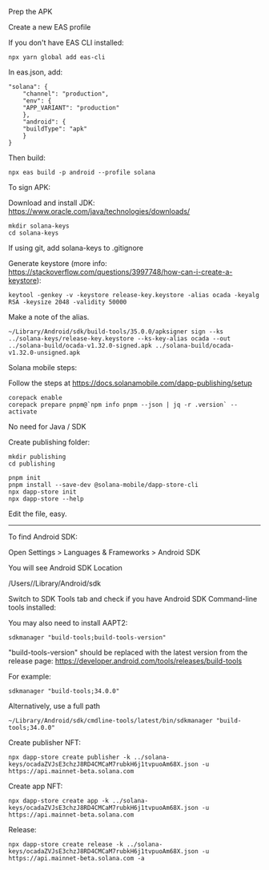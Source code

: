 Prep the APK

Create a new EAS profile

If you don't have EAS CLI installed:

```
npx yarn global add eas-cli
```

In eas.json, add:

```
"solana": {
    "channel": "production",
    "env": {
    "APP_VARIANT": "production"
    },
    "android": {
    "buildType": "apk"
    }
}
```

Then build:

```
npx eas build -p android --profile solana
```

To sign APK:

Download and install JDK: https://www.oracle.com/java/technologies/downloads/
<!-- https://www.java.com/en/download/manual.jsp -->

<!-- if you're using zsh you may have to add the following:

```
export JAVA_HOME=/Library/Internet\ Plug-Ins/JavaAppletPlugin.plugin/Contents/Home
export PATH=$JAVA_HOME/bin:$PATH
``` -->


```
mkdir solana-keys
cd solana-keys
```

If using git, add solana-keys to .gitignore

Generate keystore (more info: https://stackoverflow.com/questions/3997748/how-can-i-create-a-keystore):

```
keytool -genkey -v -keystore release-key.keystore -alias ocada -keyalg RSA -keysize 2048 -validity 50000
```

Make a note of the alias.


<!-- Sign the APK:

```
jarsigner -verbose -sigalg SHA1withRSA -digestalg SHA1 -keystore ../solana-keys/release-key.keystore ../solana-build/solana-v1.32.0.apk ocada

```
https://stackoverflow.com/questions/10930331/how-to-sign-an-already-compiled-apk -->



```
~/Library/Android/sdk/build-tools/35.0.0/apksigner sign --ks ../solana-keys/release-key.keystore --ks-key-alias ocada --out ../solana-build/ocada-v1.32.0-signed.apk ../solana-build/ocada-v1.32.0-unsigned.apk
```

<!-- Download Android Studio, then install with recommended settings.

New Project > No activity 

Change nothing, click finish -->




Solana mobile steps:

Follow the steps at https://docs.solanamobile.com/dapp-publishing/setup

```
corepack enable
corepack prepare pnpm@`npm info pnpm --json | jq -r .version` --activate
```

No need for Java / SDK

Create publishing folder:

```
mkdir publishing
cd publishing

pnpm init
pnpm install --save-dev @solana-mobile/dapp-store-cli
npx dapp-store init
npx dapp-store --help
```

Edit the file, easy.

----

To find Android SDK:

Open Settings > Languages & Frameworks > Android SDK

You will see Android SDK Location

/Users/<username>/Library/Android/sdk

Switch to SDK Tools tab and check if you have Android SDK Command-line tools installed:


You may also need to install AAPT2:

```
sdkmanager "build-tools;build-tools-version"
```

"build-tools-version" should be replaced with the latest version from the release page: https://developer.android.com/tools/releases/build-tools

For example:

```
sdkmanager "build-tools;34.0.0"
```

Alternatively, use a full path

```
~/Library/Android/sdk/cmdline-tools/latest/bin/sdkmanager "build-tools;34.0.0"
```


Create publisher NFT:

```
npx dapp-store create publisher -k ../solana-keys/ocadaZVJsE3chzJ8RD4CMCaM7rubkH6j1tvpuoAm68X.json -u https://api.mainnet-beta.solana.com
```

Create app NFT:
```
npx dapp-store create app -k ../solana-keys/ocadaZVJsE3chzJ8RD4CMCaM7rubkH6j1tvpuoAm68X.json -u https://api.mainnet-beta.solana.com
```

Release:

```
npx dapp-store create release -k ../solana-keys/ocadaZVJsE3chzJ8RD4CMCaM7rubkH6j1tvpuoAm68X.json -u https://api.mainnet-beta.solana.com -a 
```
